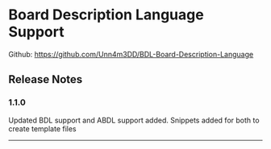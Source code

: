 # Board Description Language Support

Github: https://github.com/Unn4m3DD/BDL-Board-Description-Language

## Release Notes

### 1.1.0
Updated BDL support and ABDL support added.
Snippets added for both to create template files

-----------------------------------------------------------------------------------------------------------
